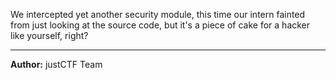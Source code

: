 We intercepted yet another security module, this time our intern fainted from just looking at the source code, but it's a piece of cake for a hacker like yourself, right?

---
**Author:** justCTF Team